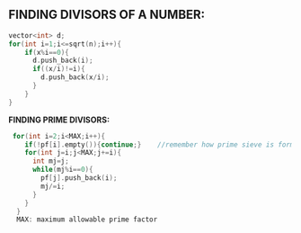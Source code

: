**FINDING DIVISORS OF A NUMBER:**
--

```cpp
vector<int> d;
for(int i=1;i<=sqrt(n);i++){
    if(x%i==0){
      d.push_back(i);
      if((x/i)!=i){
        d.push_back(x/i);
      }
    }
}
```

**FINDING PRIME DIVISORS:**
```cpp
 for(int i=2;i<MAX;i++){
    if(!pf[i].empty()){continue;}    //remember how prime sieve is formulated, the same idea
    for(int j=i;j<MAX;j+=i){
      int mj=j;
      while(mj%i==0){
        pf[j].push_back(i);
        mj/=i;
      }
    }
  }
  MAX: maximum allowable prime factor
```
